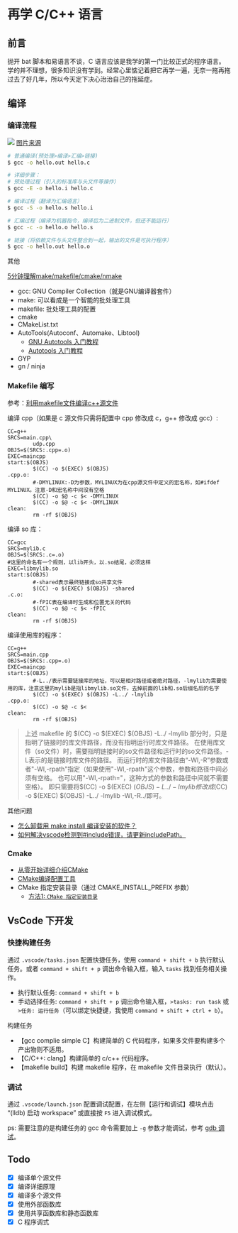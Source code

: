 # 再学 C/C++ 语言

## 前言

抛开 bat 脚本和易语言不谈，C 语言应该是我学的第一门比较正式的程序语言。学的并不理想，很多知识没有学到。经常心里惦记着把它再学一遍，无奈一拖再拖过去了好几年，所以今天定下决心治治自己的拖延症。


## 编译
### 编译流程
![](http://ww1.sinaimg.cn/large/e02f2343gy1fto7la7ipaj20ly03nt8y.jpg)
[图片来源](http://lxwei.github.io/posts/262.html)

```bash
# 普通编译(预处理>编译>汇编>链接)
$ gcc -o hello.out hello.c

# 详细步骤：
# 预处理过程（引入的标准库与头文件等操作）
$ gcc -E -o hello.i hello.c

# 编译过程（翻译为汇编语言）
$ gcc -S -o hello.s hello.i

# 汇编过程（编译为机器指令，编译后为二进制文件，但还不能运行）
$ gcc -c -o hello.o hello.s

# 链接（将依赖文件与头文件整合到一起，输出的文件是可执行程序）
$ gcc -o hello.out hello.o
```

其他

[5分钟理解make/makefile/cmake/nmake](https://zhuanlan.zhihu.com/p/111110992)

- gcc: GNU Compiler Collection（就是GNU编译器套件）
- make: 可以看成是一个智能的批处理工具
- makefile: 批处理工具的配置
- cmake
- CMakeList.txt
- AutoTools(Autoconf、Automake、Libtool)
  - [GNU Autotools 入门教程](http://www.linuxcoming.com/blog/2019/08/01/gnu_autotools_tutorials.html)
  - [Autotools 入门教程](https://php-note.com/1441.html)
- GYP
- gn / ninja



### Makefile 编写

参考：[利用makefile文件编译c++源文件](https://blog.csdn.net/zhaocuit/article/details/74782789)

编译 cpp（如果是 c 源文件只需将配置中 cpp 修改成 c，g++ 修改成 gcc）:

```
CC=g++
SRCS=main.cpp\
        udp.cpp
OBJS=$(SRCS:.cpp=.o)
EXEC=maincpp
start:$(OBJS)
        $(CC) -o $(EXEC) $(OBJS)
.cpp.o:
        #-DMYLINUX:-D为参数，MYLINUX为在cpp源文件中定义的宏名称，如#ifdef MYLINUX。注意-D和宏名称中间没有空格
        $(CC) -o $@ -c $< -DMYLINUX
        $(CC) -o $@ -c $< -DMYLINUX
clean:
        rm -rf $(OBJS)
```


编译 so 库：

```
CC=gcc
SRCS=mylib.c
OBJS=$(SRCS:.c=.o)
#这里的命名有一个规则，以lib开头，以.so结尾，必须这样
EXEC=libmylib.so
start:$(OBJS)
        #-shared表示最终链接成so共享文件
        $(CC) -o $(EXEC) $(OBJS) -shared
.c.o:
        #-fPIC表在编译时生成和位置无关的代码
        $(CC) -o $@ -c $< -fPIC
clean:
        rm -rf $(OBJS)
```

编译使用库的程序：

```
CC=g++
SRCS=main.cpp
OBJS=$(SRCS:.cpp=.o)
EXEC=maincpp
start:$(OBJS)
        #-L../表示需要链接库的地址，可以是相对路径或者绝对路径，-lmylib为需要使用的库，注意这里的mylib是指libmylib.so文件，去掉前面的lib和.so后缀名后的名字
        $(CC) -o $(EXEC) $(OBJS) -L../ -lmylib
.cpp.o:
        $(CC) -o $@ -c $<
clean:
        rm -rf $(OBJS)
```

> 上述 makefile 的 $(CC) -o $(EXEC) $(OBJS) -L../ -lmylib 部分时，只是指明了链接时的库文件路径，而没有指明运行时库文件路径。
> 在使用库文件（so文件）时，需要指明链接时的so文件路径和运行时的so文件路径。-L表示的是链接时库文件的路径。
> 而运行时的库文件路径由“-Wl,-R”参数或者"-Wl,-rpath"指定（如果使用"-Wl,-rpath"这个参数，参数和路径中间必须有空格。
> 也可以用"-Wl,-rpath="，这种方式的参数和路径中间就不需要空格）。
> 即只需要将$(CC) -o $(EXEC) $(OBJS) -L../ -lmylib修改成$(CC) -o $(EXEC) $(OBJS) -L../ -lmylib -Wl,-R../即可。


其他问题
- [怎么卸载用 make install 编译安装的软件？](https://www.zhihu.com/question/20092756)
- [如何解决vscode检测到#include错误，请更新includePath。](https://blog.csdn.net/weixin_44621617/article/details/107818700)




### Cmake

- [从零开始详细介绍CMake](https://www.bilibili.com/video/BV1vR4y1u77h?p=1&vd_source=fa7ef5b52c257696949bed772d9dbced)
- [CMake编译配置工具](https://www.cnblogs.com/zhjblogs/p/16180775.html)
- CMake 指定安装目录（通过 CMAKE_INSTALL_PREFIX 参数）
  - [方法1: `CMake 指定安装目录`](https://blog.csdn.net/CaspianSea/article/details/53526725)

## VsCode 下开发

### 快捷构建任务

通过 `.vscode/tasks.json` 配置快捷任务，使用 `command + shift + b` 执行默认任务。或者 `command + shift + p` 调出命令输入框，输入 `tasks` 找到任务相关操作。

- 执行默认任务: `command + shift + b`
- 手动选择任务: `command + shift + p` 调出命令输入框，`>tasks: run task` 或 `>任务: 运行任务`（可以绑定快捷键，我使用 `command + shift + ctrl + b`）。


构建任务

- 【gcc complie simple C】构建简单的 C 代码程序，如果多文件要构建多个产出物则不适用。
- 【C/C++: clang】构建简单的 c/c++ 代码程序。
- 【makefile build】构建 makefile 程序，在 makefile 文件目录执行（默认）。


### 调试

通过 `.vscode/launch.json` 配置调试配置，在左侧【运行和调试】模块点击 “(lldb) 启动 workspace” 或直接按 `F5` 进入调试模式。

ps: 需要注意的是构建任务的 gcc 命令需要加上 `-g` 参数才能调试，参考 [gdb 调试](./12-005-gdb/note.md)。


## Todo

* [x] 编译单个源文件
* [x] 编译详细原理
* [x] 编译多个源文件
* [x] 使用外部函数库
* [x] 使用共享函数库和静态函数库
* [x] C 程序调式
